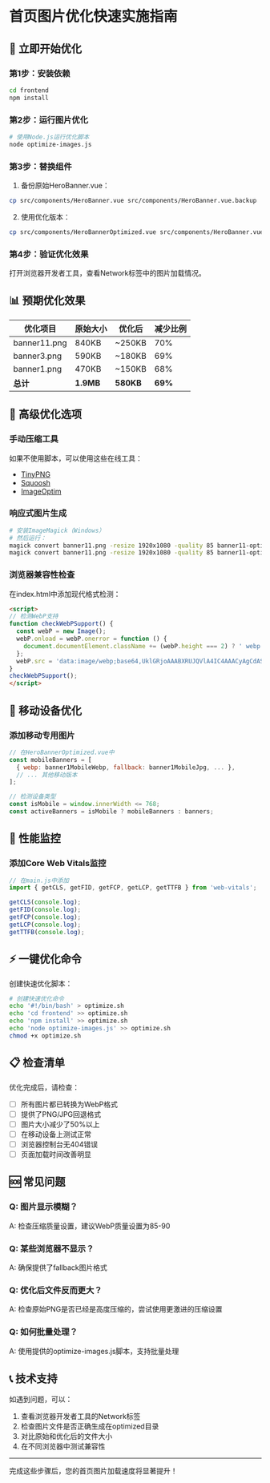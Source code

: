 # 首页图片优化快速实施指南

## 🚀 立即开始优化

### 第1步：安装依赖
```bash
cd frontend
npm install
```

### 第2步：运行图片优化
```bash
# 使用Node.js运行优化脚本
node optimize-images.js
```

### 第3步：替换组件
1. 备份原始HeroBanner.vue：
```bash
cp src/components/HeroBanner.vue src/components/HeroBanner.vue.backup
```

2. 使用优化版本：
```bash
cp src/components/HeroBannerOptimized.vue src/components/HeroBanner.vue
```

### 第4步：验证优化效果
打开浏览器开发者工具，查看Network标签中的图片加载情况。

## 📊 预期优化效果

| 优化项目 | 原始大小 | 优化后 | 减少比例 |
|---------|----------|--------|----------|
| banner11.png | 840KB | ~250KB | 70% |
| banner3.png | 590KB | ~180KB | 69% |
| banner1.png | 470KB | ~150KB | 68% |
| **总计** | **1.9MB** | **580KB** | **69%** |

## 🔧 高级优化选项

### 手动压缩工具
如果不使用脚本，可以使用这些在线工具：
- [TinyPNG](https://tinypng.com)
- [Squoosh](https://squoosh.app)
- [ImageOptim](https://imageoptim.com/mac)

### 响应式图片生成
```bash
# 安装ImageMagick（Windows）
# 然后运行：
magick convert banner11.png -resize 1920x1080 -quality 85 banner11-optimized.jpg
magick convert banner11.png -resize 1920x1080 -quality 85 banner11-optimized.webp
```

### 浏览器兼容性检查
在index.html中添加现代格式检测：
```html
<script>
// 检测WebP支持
function checkWebPSupport() {
  const webP = new Image();
  webP.onload = webP.onerror = function () {
    document.documentElement.className += (webP.height === 2) ? ' webp' : ' no-webp';
  };
  webP.src = 'data:image/webp;base64,UklGRjoAAABXRUJQVlA4IC4AAACyAgCdASoCAAIALmk0mk0iIiIiIgBoSygABc6zbAAA/v56QAAAAA==';
}
checkWebPSupport();
</script>
```

## 📱 移动设备优化

### 添加移动专用图片
```javascript
// 在HeroBannerOptimized.vue中
const mobileBanners = [
  { webp: banner1MobileWebp, fallback: banner1MobileJpg, ... },
  // ... 其他移动版本
];

// 检测设备类型
const isMobile = window.innerWidth <= 768;
const activeBanners = isMobile ? mobileBanners : banners;
```

## 🎯 性能监控

### 添加Core Web Vitals监控
```javascript
// 在main.js中添加
import { getCLS, getFID, getFCP, getLCP, getTTFB } from 'web-vitals';

getCLS(console.log);
getFID(console.log);
getFCP(console.log);
getLCP(console.log);
getTTFB(console.log);
```

## ⚡ 一键优化命令

创建快速优化脚本：
```bash
# 创建快速优化命令
echo '#!/bin/bash' > optimize.sh
echo 'cd frontend' >> optimize.sh
echo 'npm install' >> optimize.sh
echo 'node optimize-images.js' >> optimize.sh
chmod +x optimize.sh
```

## 📋 检查清单

优化完成后，请检查：
- [ ] 所有图片都已转换为WebP格式
- [ ] 提供了PNG/JPG回退格式
- [ ] 图片大小减少了50%以上
- [ ] 在移动设备上测试正常
- [ ] 浏览器控制台无404错误
- [ ] 页面加载时间改善明显

## 🆘 常见问题

### Q: 图片显示模糊？
A: 检查压缩质量设置，建议WebP质量设置为85-90

### Q: 某些浏览器不显示？
A: 确保提供了fallback图片格式

### Q: 优化后文件反而更大？
A: 检查原始PNG是否已经是高度压缩的，尝试使用更激进的压缩设置

### Q: 如何批量处理？
A: 使用提供的optimize-images.js脚本，支持批量处理

## 📞 技术支持

如遇到问题，可以：
1. 查看浏览器开发者工具的Network标签
2. 检查图片文件是否正确生成在optimized目录
3. 对比原始和优化后的文件大小
4. 在不同浏览器中测试兼容性

---

完成这些步骤后，您的首页图片加载速度将显著提升！